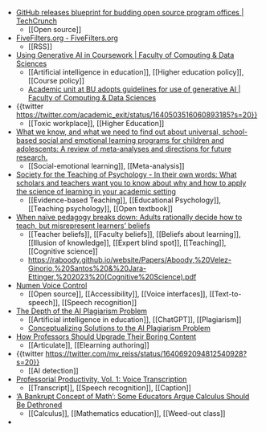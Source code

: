 - [GitHub releases blueprint for budding open source program offices | TechCrunch](https://techcrunch.com/2023/03/15/github-releases-blueprint-for-budding-open-source-program-offices/)
	- [[Open source]]
- [FiveFilters.org - FiveFilters.org](https://www.fivefilters.org/)
	- [[RSS]]
- [Using Generative AI in Coursework | Faculty of Computing & Data Sciences](https://www.bu.edu/cds-faculty/culture-community/conduct/gaia-policy/)
	- [[Artificial intelligence in education]], [[Higher education policy]], [[Course policy]]
	- [Academic unit at BU adopts guidelines for use of generative AI | Faculty of Computing & Data Sciences](https://www.bu.edu/cds-faculty/2023/03/28/academic-unit-at-bu-adopts-guidelines-for-use-of-generative-ai/)
- {{twitter https://twitter.com/academic_exit/status/1640503516060893185?s=20}}
	- [[Toxic workplace]], [[Higher Education]]
- [What we know, and what we need to find out about universal, school-based social and emotional learning programs for children and adolescents: A review of meta-analyses and directions for future research.](https://psycnet.apa.org/fulltext/2023-55252-001.html)
	- [[Social-emotional learning]], [[Meta-analysis]]
- [Society for the Teaching of Psychology - In their own words: What scholars and teachers want you to know about why and how to apply the science of learning in your academic setting](https://teachpsych.org/ebooks/itow)
	- [[Evidence-based Teaching]], [[Educational Psychology]], [[Teaching psychology]], [[Open textbook]]
- [When naïve pedagogy breaks down: Adults rationally decide how to teach, but misrepresent learners’ beliefs](https://raboody.github.io/website/publications.html)
	- [[Teacher beliefs]], [[Faculty beliefs]], [[Beliefs about learning]], [[Illusion of knowledge]], [[Expert blind spot]], [[Teaching]], [[Cognitive science]]
	- https://raboody.github.io/website/Papers/Aboody,%20Velez-Ginorio,%20Santos%20&%20Jara-Ettinger,%202023%20(Cognitive%20Science).pdf
- [Numen Voice Control](https://numenvoice.com/)
	- [[Open source]], [[Accessibility]], [[Voice interfaces]], [[Text-to-speech]], [[Speech recognition]]
- [The Depth of the AI Plagiarism Problem](https://automated.beehiiv.com/p/depth-ai-plagiarism-problem)
	- [[Artificial intelligence in education]], [[ChatGPT]], [[Plagiarism]]
	- [Conceptualizing Solutions to the AI Plagiarism Problem](https://automated.beehiiv.com/p/conceptualizing-solutions-ai-plagiarism-problem)
- [How Professors Should Upgrade Their Boring Content](https://automated.beehiiv.com/p/professors-upgrade-boring-content)
	- [[Articulate]], [[Elearning authoring]]
- {{twitter https://twitter.com/mv_reiss/status/1640692094812540928?s=20}}
	- [[AI detection]]
- [Professorial Productivity, Vol. 1: Voice Transcription](https://automated.beehiiv.com/p/professorial-productivity-vol-1-voice-transcription)
	- [[Transcript]], [[Speech recognition]], [[Caption]]
- [‘A Bankrupt Concept of Math’: Some Educators Argue Calculus Should Be Dethroned](https://www.yahoo.com/lifestyle/bankrupt-concept-math-educators-argue-111500672.html?guccounter=1)
	- [[Calculus]], [[Mathematics education]], [[Weed-out class]]
-